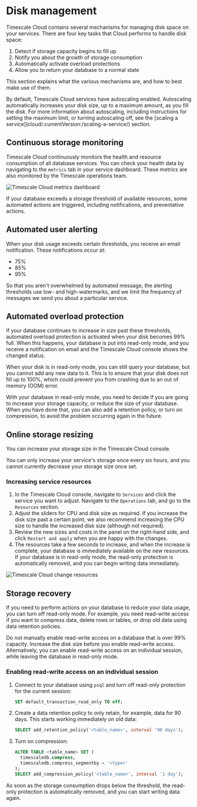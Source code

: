 # Disk management
Timescale Cloud contains several mechanisms for managing disk space on your
services. There are four key tasks that Cloud performs to handle disk space:
1.  Detect if storage capacity begins to fill up
1.  Notify you about the growth of storage consumption
1.  Automatically activate overload protections
1.  Allow you to return your database to a normal state

This section explains what the various mechanisms are, and how to best make use
of them.

<highlight type="important">
By default, Timescale Cloud services have autoscaling enabled. Autoscaling
automatically increases your disk size, up to a maximum amount, as you fill the
disk. For more information about autoscaling, including instructions for setting
the maximum limit, or turning autoscaling off, see the
[scaling a service](cloud/:currentVersion:/scaling-a-service/) section.
</highlight>

## Continuous storage monitoring
Timescale Cloud continuously monitors the health and resource consumption of all
database services. You can check your health data by navigating to the `metrics`
tab in your service dashboard. These metrics are also monitored by the Timescale
operations team.

<img class="main-content__illustration" src="https://s3.amazonaws.com/assets.timescale.com/docs/images/tsc-disk-metrics.png" alt="Timescale Cloud metrics dashboard"/>

If your database exceeds a storage threshold of available resources, some
automated actions are triggered, including notifications, and preventative
actions.

## Automated user alerting
When your disk usage exceeds certain thresholds, you receive an email
notification. These notifications occur at:
*   75%
*   85%
*   95%

So that you aren't overwhelmed by automated message, the alerting thresholds use
low- and high-watermarks, and we limit the frequency of messages we send you
about a particular service.

## Automated overload protection
If your database continues to increase in size past these thresholds, automated
overload protection is activated when your disk becomes 99% full. When this
happens, your database is put into read-only mode, and you receive a
notification on email and the Timescale Cloud console shows the changed status.

When your disk is in read-only mode, you can still query your database, but you
cannot add any new data to it. This is to ensure that your disk does not fill up
to 100%, which could prevent you from crashing due to an out of memory (OOM)
error.

With your database in read-only mode, you need to decide if you are going to
increase your storage capacity, or reduce the size of your database. When you
have done that, you can also add a retention policy, or turn on compression, to
avoid the problem occurring again in the future.

## Online storage resizing
You can increase your storage size in the Timescale Cloud console.

<highlight type="warning">
You can only increase your service's storage once every six hours, and you
cannot currently decrease your storage size once set.
</highlight>

<procedure>

### Increasing service resources
1.  In the Timescale Cloud console, navigate to `Services` and click the service
    you want to adjust. Navigate to the `Operations` tab, and go to
    the `Resources` section.
1.  Adjust the sliders for CPU and disk size as required. If you increase the
    disk size past a certain point, we also recommend increasing the CPU size to
    handle the increased disk size (although not required).
1.  Review the new sizes and costs in the panel on the right-hand side, and
    click `Restart and apply` when you are happy with the changes.
1.  The resources take a few seconds to increase, and when the increase is
    complete, your database is immediately available on the new resources. If
    your database is in read-only mode, the read-only protection is
    automatically removed, and you can begin writing data immediately.

<img class="main-content__illustration" src="https://s3.amazonaws.com/assets.timescale.com/docs/images/tsc-resources-changed.png" alt="Timescale Cloud change resources"/>

</procedure>

## Storage recovery
If you need to perform actions on your database to reduce your data usage, you
can turn off read-only mode. For example, you need read-write access if you want
to compress data, delete rows or tables, or drop old data using data retention
policies.

<highlight type="warning">
Do not manually enable read-write access on a database that is over 99%
capacity. Increase the disk size before you enable read-write access.
Alternatively, you can enable read-write access on an individual session, while
leaving the database in read-only mode.
</highlight>

<procedure>

### Enabling read-write access on an individual session
1.  Connect to your database using `psql` and turn off read-only protection
    for the current session:
    ```sql
    SET default_transaction_read_only TO off;
    ```
1.  Create a data retention policy to only retain, for example, data for 90
    days. This starts working immediately on old data:
    ```sql
    SELECT add_retention_policy('<table_name>', interval '90 days');
    ```
1.  Turn on compression:
    ```sql
    ALTER TABLE <table_name> SET (
      timescaledb.compress,
      timescaledb.compress_segmentby = '<type>'
    );
    SELECT add_compression_policy('<table_name>', interval '1 day');
    ```

</procedure>

As soon as the storage consumption drops below the threshold, the read-only
protection is automatically removed, and you can start writing data again.

